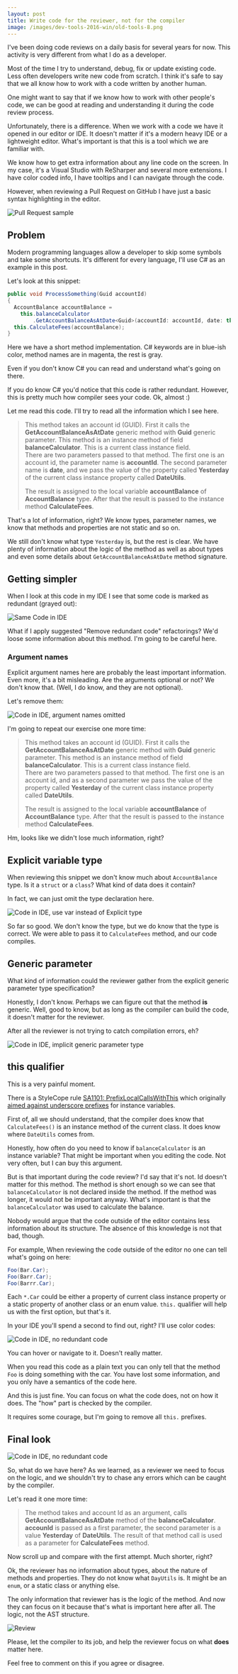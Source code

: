 ```yaml
---
layout: post
title: Write code for the reviewer, not for the compiler 
image: /images/dev-tools-2016-win/old-tools-8.png
---
```



I've been doing code reviews on a daily basis for several years for now. This activity is very different from what I do as a developer.

Most of the time I try to understand, debug, fix or update existing code. Less often developers write new code from scratch.  I think it's safe to say that we all know how to work with a code written by another human.

One might want to say that if we know how to work with other people's code, we can be good at reading and understanding it during the code review process.

Unfortunately, there is a difference. When we work with a code we have it opened in our editor or IDE. It doesn't matter if it's a modern heavy IDE or a lightweight editor. What's important is that this is a tool which we are familiar with. 

We know how to get extra information about any line code on the screen. In my case, it's a Visual Studio with ReSharper and several more extensions. I have color coded info, I have tooltips and I can navigate through the code. 

However, when reviewing a Pull Request on GitHub I have just a basic syntax highlighting in the editor.    

![Pull Request sample](/images/code-for-reviewer/nancy-pr.png)

## Problem

Modern programming languages allow a developer to skip some symbols and take some shortcuts. It's different for every language, I'll use C# as an example in this post.

Let's look at this snippet: 

```csharp
public void ProcessSomething(Guid accountId)
{
  AccountBalance accountBalance = 
    this.balanceCalculator
        .GetAccountBalanceAsAtDate<Guid>(accountId: accountId, date: this.DateUtils.Yesterday);
  this.CalculateFees(accountBalance);
}
``` 

Here we have a short method implementation. C# keywords are in blue-ish color, method names are in magenta, the rest is gray. 

Even if you don't know C# you can read and understand what's going on there. 

If you do know C# you'd notice that this code is rather redundant. However, this is pretty much how compiler sees your code. Ok, almost :) 

Let me read this code. I'll try to read all the information which I see here.

> This method takes an account id (GUID). First it calls the **GetAccountBalanceAsAtDate** generic method with **Guid** generic parameter. This method is an instance method of field **balanceCalculator**. 
This is a current class instance field.  
> There are two parameters passed to that method. The first one is an account id, the parameter name is **accountId**. The second parameter name is **date**, and we pass the value of the property called **Yesterday** of the current class instance property called **DateUtils**.
> 
>The result is assigned to the local variable **accountBalance** of **AccountBalance** type. 
> After that the result is passed to the instance method **CalculateFees**. 

That's a lot of information, right? We know types, parameter names, we know that methods and properties are not static and so on. 

We still don't know what type `Yesterday` is, but the rest is clear. We have plenty of information about the logic of the method as well as about types and even some details about `GetAccountBalanceAsAtDate` method signature.

## Getting simpler

When I look at this code in my IDE I see that some code is marked as redundant (grayed out): 

![Same Code in IDE](/images/code-for-reviewer/redundant-code.png)

What if I apply suggested "Remove redundant code" refactorings? We'd loose some information about this method. I'm going to be careful here.

### Argument names

Explicit argument names here are probably the least important information. Even more, it's a bit misleading. Are the arguments optional or not? We don't know that. (Well, I do know, and they are not optional).

Let's remove them: 

![Code in IDE, argument names omitted](/images/code-for-reviewer/redundant-code-no-args-names.png)

I'm going to repeat our exercise one more time: 

> This method takes an account id (GUID). First it calls the **GetAccountBalanceAsAtDate** generic method with **Guid** generic parameter. This method is an instance method of field **balanceCalculator**. 
This is a current class instance field.  
> There are two parameters passed to that method. The first one is an account id, and as a second parameter  we pass the value of the property called **Yesterday** of the current class instance property called **DateUtils**.
> 
>The result is assigned to the local variable **accountBalance** of **AccountBalance** type. 
> After that the result is passed to the instance method **CalculateFees**. 

Hm, looks like we didn't lose much information, right? 

## Explicit variable type

When reviewing this snippet we don't know much about `AccountBalance` type. Is it a `struct` or a `class`? What kind of data does it contain? 

In fact, we can just omit the type declaration here. 

![Code in IDE, use var instead of Explicit type](/images/code-for-reviewer/redundant-code-use-var.png)

So far so good. We don't know the type, but we do know that the type is correct. We were able to pass it to `CalculateFees` method, and our code compiles. 

## Generic parameter

What kind of information could the reviewer gather from the explicit generic parameter type specification? 

Honestly, I don't know. Perhaps we can figure out that the method **is** generic. Well, good to know, but as long as the compiler can build the code, it doesn't matter for the reviewer. 

After all the reviewer is not trying to catch compilation errors, eh?

![Code in IDE, implicit generic parameter type](/images/code-for-reviewer/redundant-code-no-generic-type.png)

## this qualifier

This is a very painful moment. 

There is a StyleCope rule [SA1101: PrefixLocalCallsWithThis](http://stylecop.soyuz5.com/SA1101.html) which originally [aimed against underscore prefixes](https://blogs.msdn.microsoft.com/sourceanalysis/2008/05/25/a-brief-history-of-c-style/) for instance variables.

First of, all we should understand, that the compiler does know that `CalculateFees()` is an instance method of the current class. It does know where `DateUtils` comes from. 

Honestly, how often do you need to know if `balanceCalculator` is an instance variable? That might be important when you editing the code. Not very often, but I can buy this argument. 

But is that important during the code review? I'd say that it's not. Id doesn't matter for this method. The method is short enough so we can see that `balanceCalculator` is not declared inside the method.
If the method was longer, it would not be important anyway. What's important is that the `balanceCalculator` was used to calculate the balance. 

Nobody would argue that the code outside of the editor contains less information about its structure. The absence of this knowledge is not that bad, though. 

For example, When reviewing the code outside of the editor no one can tell what's going on here:

```csharp
Foo(Bar.Car);
Foo(Barr.Car);
Foo(Barrr.Car);
``` 

Each `*.Car` could be either a property of current class instance property or a static property of another class or an enum value. `this.` qualifier will help us with the first option, but that's it.

In your IDE you'll spend a second to find out, right? I'll use color codes: 

![Code in IDE, no redundant code](/images/code-for-reviewer/color-codes.png)

You can hover or navigate to it. Doesn't really matter.

When you read this code as a plain text you can only tell that the method `Foo` is doing something with the car. You have lost some information, and you only have a semantics of the code here. 

And this is just fine. You can focus on what the code does, not on how it does. The "how" part is checked by the compiler.

It requires some courage, but I'm going to remove all `this.` prefixes.

## Final look 

![Code in IDE, no redundant code](/images/code-for-reviewer/no-redundant.png)

So, what do we have here? As we learned, as a reviewer we need to focus on the logic, and we shouldn't try to chase any errors which can be caught by the compiler.

Let's read it one more time: 

> The method takes and account Id as an argument, calls **GetAccountBalanceAsAtDate** method of the **balanceCalculator**. **accounId** is passed as a first parameter, the second parameter is a value **Yesterday** of **DateUtils**.
> The result of that method call is used as a parameter for  **CalculateFees** method.

Now scroll up and compare with the first attempt. Much shorter, right?

Ok, the reviewer has no information about types, about the nature of methods and properties. They do not know what `DayUtils` is. It might be an `enum`, or a static class or anything else. 

The only information that reviewer has is the logic of the method. And now they can focus on it because that's what is important here after all. The logic, not the AST structure.

![Review ](/images/code-for-reviewer/review.png)


Please, let the compiler to its job, and help the reviewer focus on what **does** matter here.

Feel free to comment on this if you agree or disagree. 